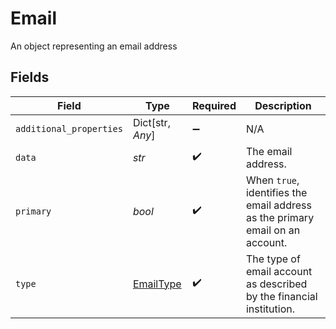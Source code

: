 # Email

An object representing an email address


## Fields

| Field                                                                         | Type                                                                          | Required                                                                      | Description                                                                   |
| ----------------------------------------------------------------------------- | ----------------------------------------------------------------------------- | ----------------------------------------------------------------------------- | ----------------------------------------------------------------------------- |
| `additional_properties`                                                       | Dict[str, *Any*]                                                              | :heavy_minus_sign:                                                            | N/A                                                                           |
| `data`                                                                        | *str*                                                                         | :heavy_check_mark:                                                            | The email address.                                                            |
| `primary`                                                                     | *bool*                                                                        | :heavy_check_mark:                                                            | When `true`, identifies the email address as the primary email on an account. |
| `type`                                                                        | [EmailType](../../models/shared/emailtype.md)                                 | :heavy_check_mark:                                                            | The type of email account as described by the financial institution.          |